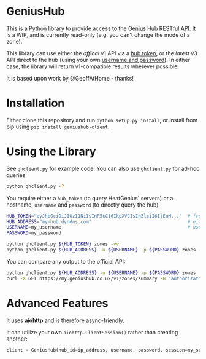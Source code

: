 # GeniusHub
This is a Python library to provide access to the [Genius Hub RESTful API](https://my.geniushub.co.uk/docs). It is a WIP, and is currently read-only (e.g. you can't change the mode of a zone).

This library can use either the _offical_ v1 API via a [hub token](https://my.geniushub.co.uk/tokens), or the _latest_ v3 API direct to the hub (using your own [username and password](https://www.geniushub.co.uk/app)). In either case, the library will return v1-compatible results wherever possible.

It is based upon work by @GeoffAtHome - thanks!

# Installation
Either clone this repository and run `python setup.py install`, or install from pip using `pip install geniushub-client`.

# Using the Library
See `ghclient.py` for example code. You can also use `ghclient.py` for ad-hoc queries:
```bash
python ghclient.py -?
```
You require either a `hub_token` (to query HeatGenius' servers) or a hostname, `username` and `password` (to directly query the hub).
```bash
HUB_TOKEN="eyJhbGciOiJIUzI1NiIsInR5cCI6IkpXVCIsInZlciI6IjEuM..."  # from: https://my.geniushub.co.uk/tokens
HUB_ADDRESS="my-hub.dyndns.com"                                   # either hostname, or IP address
USERNAME=my_username                                              # used for: https://www.geniushub.co.uk/app
PASSWORD=my_password

python ghclient.py ${HUB_TOKEN} zones -vv
python ghclient.py ${HUB_ADDRESS} -u ${USERNAME} -p ${PASSWORD} zones -v
```

You can compare any output to the official API:
```bash
python ghclient.py ${HUB_ADDRESS} -u ${USERNAME} -p ${PASSWORD} zones
curl -X GET https://my.geniushub.co.uk/v1/zones/summary -H "authorization: Bearer ${HUB_TOKEN}"
```

# Advanced Features
 It uses **aiohttp** and is therefore async-friendly.
 
 It can utilize your own `aiohttp.ClientSession()` rather than creating another:
 ```python
client = GeniusHub(hub_id=ip_address, username, password, session=my_session)
```
 

